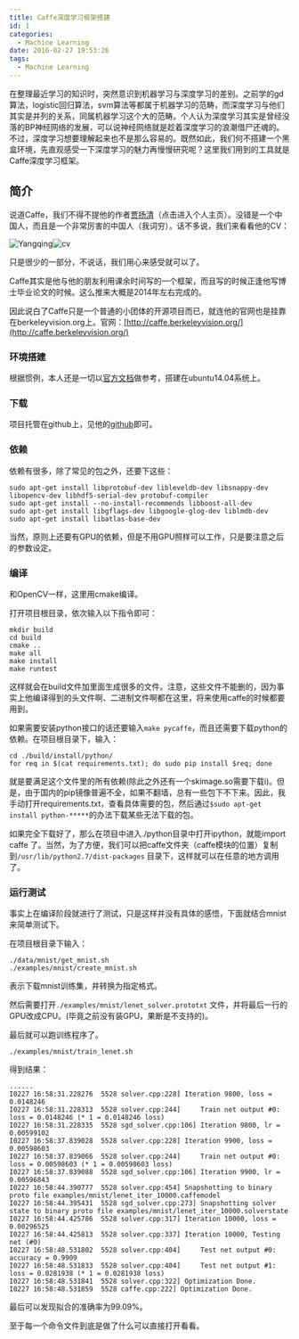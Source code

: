 ```yaml
---
title: Caffe深度学习框架搭建
id: 1
categories:
  - Machine Learning
date: 2016-02-27 19:53:26
tags:
  - Machine Learning
---
```


在整理最近学习的知识时，突然意识到机器学习与深度学习的差别。之前学的gd算法，logistic回归算法，svm算法等都属于机器学习的范畴，而深度学习与他们其实是并列的关系，同属机器学习这个大的范畴。个人认为深度学习其实是曾经没落的BP神经网络的发展，可以说神经网络就是趁着深度学习的浪潮借尸还魂的。不过，深度学习想要理解起来也不是那么容易的。既然如此，我们何不搭建一个黑盒环境，先直观感受一下深度学习的魅力再慢慢研究呢？这里我们用到的工具就是Caffe深度学习框架。


## 简介

说道Caffe，我们不得不提他的作者[贾扬清](http://daggerfs.com/)（点击进入个人主页）。没错是一个中国人，而且是一个非常厉害的中国人（我词穷）。话不多说，我们来看看他的CV：

![Yangqing](/images/2016/02/27/1/1.png)![cv](/images/2016/02/27/1/2.png)

只是很少的一部分，不说话，我们用心来感受就可以了。

Caffe其实是他与他的朋友利用课余时间写的一个框架，而且写的时候正逢他写博士毕业论文的时候。这么推来大概是2014年左右完成的。

因此说白了Caffe只是一个普通的小团体的开源项目而已，就连他的官网也是挂靠在berkeleyvision.org上。官网：[http://caffe.berkeleyvision.org/](http://caffe.berkeleyvision.org/)


### 环境搭建

根据惯例，本人还是一切以[官方文档](http://caffe.berkeleyvision.org/installation.html)做参考，搭建在ubuntu14.04系统上。


### 下载

项目托管在github上，见他的[github](https://github.com/BVLC/caffe)即可。


### 依赖

依赖有很多，除了常见的包之外，还要下这些：
```
sudo apt-get install libprotobuf-dev libleveldb-dev libsnappy-dev libopencv-dev libhdf5-serial-dev protobuf-compiler
sudo apt-get install --no-install-recommends libboost-all-dev
sudo apt-get install libgflags-dev libgoogle-glog-dev liblmdb-dev
sudo apt-get install libatlas-base-dev
```
当然，原则上还要有GPU的依赖，但是不用GPU照样可以工作，只是要注意之后的参数设定。

### 编译

和OpenCV一样，这里用cmake编译。

打开项目根目录，依次输入以下指令即可：
```
mkdir build
cd build
cmake ..
make all
make install
make runtest
```
这样就会在build文件加里面生成很多的文件。注意，这些文件不能删的，因为事实上他编译得到的头文件啊、二进制文件啊都在这里，将来使用caffe的时候都要用到。

如果需要安装python接口的话还要输入`make pycaffe`，而且还需要下载python的依赖。在项目根目录下，输入：
```
cd ./build/install/python/
for req in $(cat requirements.txt); do sudo pip install $req; done
```
就是要满足这个文件里的所有依赖(除此之外还有一个skimage.so需要下载i)。但是，由于国内的pip镜像普遍不全，如果不翻墙，总有一些包下不下来。因此，我手动打开requirements.txt，查看具体需要的包，然后通过`$sudo apt-get install python-*****`的办法下载某些无法下载的包。

如果完全下载好了，那么在项目中进入./python目录中打开ipython，就能import caffe 了。当然，为了方便，我们可以把caffe文件夹（caffe模块的位置）复制到`/usr/lib/python2.7/dist-packages` 目录下，这样就可以在任意的地方调用了。


### 运行测试

事实上在编译阶段就进行了测试，只是这样并没有具体的感悟，下面就结合mnist来简单测试下。

在项目根目录下输入：
```
./data/mnist/get_mnist.sh
./examples/mnist/create_mnist.sh
```
表示下载mnist训练集，并转换为指定格式。

然后需要打开`./examples/mnist/lenet_solver.prototxt` 文件，并将最后一行的GPU改成CPU。(毕竟之前没有装GPU，果断是不支持的)。

最后就可以跑训练程序了。
```
./examples/mnist/train_lenet.sh
```
得到结果：
```
......
I0227 16:58:31.228276  5528 solver.cpp:228] Iteration 9800, loss = 0.0148246
I0227 16:58:31.228313  5528 solver.cpp:244]     Train net output #0: loss = 0.0148246 (* 1 = 0.0148246 loss)
I0227 16:58:31.228335  5528 sgd_solver.cpp:106] Iteration 9800, lr = 0.00599102
I0227 16:58:37.839028  5528 solver.cpp:228] Iteration 9900, loss = 0.00598603
I0227 16:58:37.839066  5528 solver.cpp:244]     Train net output #0: loss = 0.00598603 (* 1 = 0.00598603 loss)
I0227 16:58:37.839088  5528 sgd_solver.cpp:106] Iteration 9900, lr = 0.00596843
I0227 16:58:44.390777  5528 solver.cpp:454] Snapshotting to binary proto file examples/mnist/lenet_iter_10000.caffemodel
I0227 16:58:44.395431  5528 sgd_solver.cpp:273] Snapshotting solver state to binary proto file examples/mnist/lenet_iter_10000.solverstate
I0227 16:58:44.425786  5528 solver.cpp:317] Iteration 10000, loss = 0.00296525
I0227 16:58:44.425813  5528 solver.cpp:337] Iteration 10000, Testing net (#0)
I0227 16:58:48.531802  5528 solver.cpp:404]     Test net output #0: accuracy = 0.9909
I0227 16:58:48.531833  5528 solver.cpp:404]     Test net output #1: loss = 0.0281938 (* 1 = 0.0281938 loss)
I0227 16:58:48.531841  5528 solver.cpp:322] Optimization Done.
I0227 16:58:48.531859  5528 caffe.cpp:222] Optimization Done.
```
最后可以发现拟合的准确率为99.09%。

至于每一个命令文件到底是做了什么可以直接打开看看。
